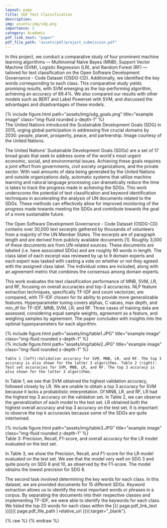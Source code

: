 ```yaml
---
layout: page
title: SGD Text Classification 
description: 
img: assets/img/sdg.png
importance: 2
category: Academic
pdf_link_text: "paper"
pdf_file_path: "assets/pdf/project_submission.pdf"
---
```


In this project, we conduct a comparative study of four prominent machine learning algorithms — Multinomial Naïve Bayes (MNB), Support Vector Machine (SVM), Logistic Regression (LR), and Random Forest (RF) — tailored for text classification on the Open Software Development Governance - Code Dataset (OSDG-CD). Additionally, we identified the key words corresponding to each class. This comparative study yields promising results, with SVM emerging as the top-performing algorithm, achieving an accuracy of 89.4%. We also compared our results with other models such as BERT and Label Powerset with SVM, and discussed the advantages and disadvantages of these models. 

<div class="row">
    <div class="col-sm mt-3 mt-md-0">
        {% include figure.html path="assets/img/sdg_goals.png" title="example image" class="img-fluid rounded z-depth-1" %}
    </div>
</div>
<div class="caption">
    The United Nations introduced the Sustainable Development Goals (SDG) in 2015, urging global participation in addressing five crucial domains by 2030: people, planet, prosperity, peace, and partnership. Image courtesy of the United Nations. 
</div>

The United Nations' Sustainable Development Goals (SDGs) are a set of 17 broad goals that seek to address some of the world's most urgent economic, social, and environmental issues. Achieving these goals requires a joint effort from governments, civil society organizations, and the private sector. With vast amounts of data being generated by the United Nations and outside organizations daily, automatic systems that utilize machine learning and natural language processing can dramatically reduce the time is takes to track the progress made in achieving the SDGs. This work underscores the potential of text classification and keyword identification techniques in accelerating the analysis of UN documents related to the SDGs. These methods can effectively allow for improved monitoring of the progress made towards meeting the SDGs and contribute towards the goal of a more sustainable future.

The Open Software Development Governance - Code Dataset (OSDG-CD) contains over 30,000 text excerpts gathered by thousands of volunteers from a majority of the UN Member States. The excerpts are of paragraph length and are derived from publicly available documents [1]. Roughly 3,000 of these documents are from UN-related sources. These documents are labeled (i.e. have associated SDGs) and are roughly 90 words in length. The class label of each excerpt was reviewed by up to 9 domain experts and each expert was tasked with casting a vote on whether or not they agreed with the assigned class label. The individual votes are included, along with an agreement metric that combines the consensus among domain experts.

This work evaluates the text classification performance of MNB, SVM, LR, and RF, focusing on overall accuracies and top-3 accuracies. NLP feature extraction techniques, specifically TF-IDF and count vectorizer, are compared, with TF-IDF chosen for its ability to provide more generalizable features. Hyperparameter tuning covers alphas, C values, max depth, and min_df for TF-IDF, MNB, SVM, LR, and RF. Three cases of training data are assessed, considering equal sample weights, agreement as a feature, and weighing samples by agreement. The paper concludes with insights into the optimal hyperparameters for each algorithm.
 
<div class="row justify-content-sm-center">
    <div class="col-sm-6 mt-3 mt-md-0">
        {% include figure.html path="assets/img/table1.JPG" title="example image" class="img-fluid rounded z-depth-1" %}
    </div>
    <div class="col-sm-6 mt-3 mt-md-0">
        {% include figure.html path="assets/img/table2.JPG" title="example image" class="img-fluid rounded z-depth-1" %}
    </div>
</div>
<div class="caption">
    
    Table 1 (left):Validation accuracy for SVM, MNB, LR, and RF. The top 3 accuracy is also shown for the latter 3 algorithms. Table 2 (right): Test set accuracies for SVM, MNB, LR, and RF. The top 3 accuracy is also shown for the latter 3 algorithms.
</div>

In Table 1, we see that SVM obtained the highest validation accuracy, followed closely by LR. We are unable to obtain a top 3 accuracy for SVM because it lacks a probabilistic interpretation. Of MNB, LR, and RF, LR had the highest top 3 accuracy on the validation set. In Table 2, we can observe the generalization of each model to the test set. LR obtained both the highest overall accuracy and top 3 accuracy on the test set. It is important to observe the top k accuracies because some of the SDGs are quite intertwined.

<div class="row">
    <div class="col-sm mt-3 mt-md-0">
        {% include figure.html path="assets/img/table3.JPG" title="example image" class="img-fluid rounded z-depth-1" %}
    </div>
</div>
<div class="caption">
    Table 3: Precision, Recall, F1-score, and overall accuracy for the LR model evaluated on the test set.
</div>

In Table 3, we show the Precision, Recall, and F1-score for the LR model evaluated on the test set. We see that the model very well on SDG 3 and quite poorly on SDG 8 and 10, as observed by the F1-score. The model obtains the lowest precision for SDG 8. 

The second task involved determining the key words for each class. In this dataset, we are provided documents for 15 different SDGs. Keyword extraction allows us to identify the most important words or phrases in a corpus. By separating the documents into their respective classes and implementing TF-IDF, we were able to identify the keywords for each class. We listed the top 20 words for each class within the [{{ page.pdf_link_text }}]({{ page.pdf_file_path | relative_url }}){:target="_blank"}. 


{% raw %}
{% endraw %}
